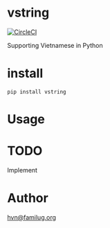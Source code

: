 # vstring
[![CircleCI](https://circleci.com/gh/hvnsweeting/vstring.svg?style=svg)](https://circleci.com/gh/hvnsweeting/vstring)

Supporting Vietnamese in Python

# install

```
pip install vstring
```

# Usage

# TODO
Implement

# Author

hvn@familug.org
